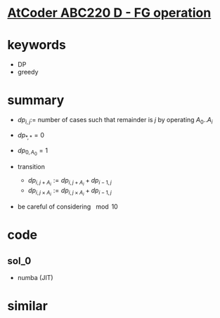# [AtCoder ABC220 D - FG operation](https://atcoder.jp/contests/abc220/tasks/abc220_d)


# keywords
- DP 
- greedy

# summary 
- $dp_{i, j} :=$ number of cases such that remainder is $j$ by operating $A_0..A_i$
- $dp_{*, *} = 0$
- $dp_{0, A_0} = 1$
- transition
  - $dp_{i, j + A_i} := dp_{i, j + A_i} + dp_{i - 1, j}$
  - $dp_{i, j \times A_i} := dp_{i, j \times A_i} + dp_{i - 1, j}$


- be careful of considering $\mod 10$

# code 
## sol_0
- numba (JIT) 

# similar 

